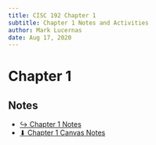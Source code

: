 ```yaml
---
title: CISC 192 Chapter 1
subtitle: Chapter 1 Notes and Activities
author: Mark Lucernas
date: Aug 17, 2020
---
```



# Chapter 1

## Notes

- [↪ Chapter 1 Notes](notes)
- [⬇ Chapter 1 Canvas Notes](file:../../../../../files/fall-2020/CISC-192/chapter-1/chapter-1.pdf)

